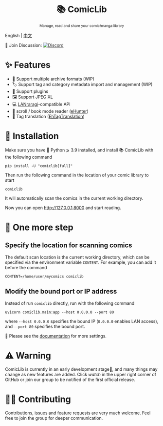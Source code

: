 <h1 align="center">📚 ComicLib</h1>
<p align="center"><sup>Manage, read and share your comic/manga library</sup></p>

English | [中文](https://github.com/comiclib/comiclib/blob/master/README.zh.md)

💬 Join Discussion: [![Discord](https://img.shields.io/discord/1100655762411372604?logo=discord&style=flat-square)](https://discord.gg/UmjCbgGUFW)

# ✨ Features
- 📁 Support multiple archive formats (WIP)
- 🏷️ Support tag and category metadata import and management (WIP)
- 🔌 Support plugins
- 🖼️ Support JPEG XL
- 💻 [LANraragi](https://github.com/Difegue/LANraragi)-compatible API
- 📜 scroll / book mode reader ([eHunter](https://github.com/hanFengSan/eHunter))
- 🔁 Tag translation ([EhTagTranslation](https://github.com/EhTagTranslation/Database))

# 🚀 Installation
Make sure you have 🐍 Python ⩾ 3.9 installed, and install 📚 ComicLib with the following command
```
pip install -U "comiclib[full]"
```
Then run the following command in the location of your comic library to start
```
comiclib
```
It will automatically scan the comics in the current working directory.

Now you can open http://127.0.0.1:8000 and start reading.

# 🍰 One more step

## Specify the location for scanning comics
The default scan location is the current working directory, which can be specified via the environment variable `CONTENT`.
For example, you can add it before the command
```
CONTENT=/home/user/mycomics comiclib
```

## Modify the bound port or IP address
Instead of run `comiclib` directly, run with the following command
```
uvicorn comiclib.main:app --host 0.0.0.0 --port 80
```
where `--host 0.0.0.0` specifies the bound IP (`0.0.0.0` enables LAN access), and `--port 80` specifies the bound port.

📄 Please see the [documentation](https://ComicLib.github.io/comiclib/en/) for more settings.

# ⚠️ Warning

ComicLib is currently in an early development stage🚧, and many things may change as new features are added. Click *watch* in the upper right corner of GitHub or join our group to be notified of the first official release.

# 👩‍💻 Contributing
Contributions, issues and feature requests are very much welcome.
Feel free to join the group for deeper communication.
